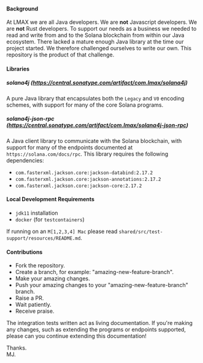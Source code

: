 #### Background

At LMAX we are all Java developers. We are **not** Javascript developers. We are **not** Rust developers. To support our needs 
as a business we needed to read and write from and to the Solana blockchain from within our Java ecosystem. There lacked
a mature enough Java library at the time our project started. We therefore challenged ourselves to write 
our own. This repository is the product of that challenge.

#### Libraries

##### solana4j (https://central.sonatype.com/artifact/com.lmax/solana4j)

A pure Java library that encapsulates both the `Legacy` and `V0` encoding schemes, with support for many of 
the core Solana programs.

##### solana4j-json-rpc (https://central.sonatype.com/artifact/com.lmax/solana4j-json-rpc)

A Java client library to communicate with the Solana blockchain, with support for many of the endpoints documented
at `https://solana.com/docs/rpc`. This library requires the following dependencies:

* `com.fasterxml.jackson.core:jackson-databind:2.17.2`
* `com.fasterxml.jackson.core:jackson-annotations:2.17.2`
* `com.fasterxml.jackson.core:jackson-core:2.17.2`

#### Local Development Requirements

* `jdk11` installation
* `docker` (for `testcontainers`)

If running on an `M[1,2,3,4] Mac` please read `shared/src/test-support/resources/README.md`.

#### Contributions

* Fork the repository.
* Create a branch, for example: "amazing-new-feature-branch".
* Make your amazing changes. 
* Push your amazing changes to your "amazing-new-feature-branch" branch.
* Raise a PR.
* Wait patiently.
* Receive praise.

The integration tests written act as living documentation. If you're making any changes, such
as extending the programs or endpoints supported, please can you continue extending this documentation!

Thanks.  
MJ.